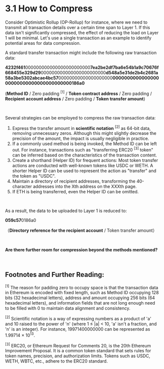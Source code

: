 # 3.1 How to Compress

Consider Optimistic Rollup (OP-Rollup) for instance, where we need to transmit all transaction details over a certain time span to Layer 1. If this data isn't significantly compressed, the effect of reducing the load on Layer 1 will be minimal. Let's use a single transaction as an example to identify potential areas for data compression.

A standard transfer transaction might include the following raw transaction data:

**4232f461**000000000000000000000000**7ea2be2df7ba6e54b1a9c70676f668455e329d29**000000000000000000000000**d548a5e31de2b4c2681a58a3be5302abcae4bc57**00000000000000000000**000000000000000000000000000000000000000186a0**

(**Method ID** / Zero padding <sup>[1]</sup> / **Token contract address** / Zero padding / **Recipient account address** / Zero padding / **Token transfer amount**)

&nbsp;

Several strategies can be employed to compress the raw transaction data:

1. Express the transfer amount in **scientific notation** <sup>[2]</sup> as 64-bit data, removing unnecessary zeros. Although this might slightly decrease the precision of the amount, the impact is usually negligible in practice.
2. If a commonly used method is being invoked, the Method ID can be left out. For instance, transactions such as "transferring ERC20 <sup>[3]</sup> token" can be inferred based on the characteristics of the transaction content.
3. Create a shorthand (Helper ID) for frequent actions: Most token transfer actions are conducted with well-known tokens like USDC or WETH. A shorter Helper ID can be used to represent the action as "transfer" and the token as "USDC".
4. Maintain a directory of recipient addresses, transforming the 40-character addresses into the Xth address on the XXXth page.
5. If ETH is being transferred, even the Helper ID can be omitted.

&nbsp;

As a result, the data to be uploaded to Layer 1 is reduced to:

**059c57**0186a0

（**Directory reference for the recipient account** / Token transfer amount）

 <CompressText />

&nbsp;

**Are there further room for compression beyond the methods mentioned?**

&nbsp; 
## Footnotes and Further Reading:

<sup>[1]</sup> The reason for padding zero to occupy space is that the transaction data in Ethereum is encoded with fixed length, such as Method ID occupying 128 bits (32 hexadecimal letters), address and amount occupying 256 bits (64 hexadecimal letters), and information fields that are not long enough need to be filled with 0 to maintain data alignment and consistency.

<sup>[2]</sup> Scientific notation is a way of expressing numbers as a product of 'a' and 10 raised to the power of 'n' (where 1 ≤ |a| < 10, 'a' isn't a fraction, and 'n' is an integer). For instance, 19971400000000 can be represented as 1.99714 × 10<sup>13</sup>.

<sup>[3]</sup> ERC20, or Ethereum Request for Comments 20, is the 20th Ethereum Improvement Proposal. It is a common token standard that sets rules for token names, precision, and authorization limits. Tokens such as USDC, WETH, WBTC, etc., adhere to the ERC20 standard.

<GithubAvatar owner='lxdao-official' repo='myfirstlayer2-frontend' path='mdx/zh/3.1-compress.md' />